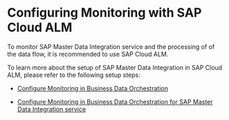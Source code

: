 <!-- loio3acfe15da6c1436290ed3601e398b0bc -->

# Configuring Monitoring with SAP Cloud ALM

To monitor SAP Master Data Integration service and the processing of of the data flow, it is recommended to use SAP Cloud ALM.

To learn more about the setup of SAP Master Data Integration in SAP Cloud ALM, please refer to the following setup steps:

-   [Configure Monitoring in Business Data Orchestration](https://help.sap.com/docs/SAP_MASTER_DATA_INTEGRATION/8ce78b673ef04cc1bcfeb01c93ef7885/b672fe22bc2a48228b668dbfbc731da0.html?locale=en-US&q=alm) 

-   [Configure Monitoring in Business Data Orchestration for SAP Master Data Integration service](https://help.sap.com/docs/SAP_MASTER_DATA_INTEGRATION/8ce78b673ef04cc1bcfeb01c93ef7885/8cb7b6ae68bd4f33bb0beb6736d268cd.html?locale=en-US&q=alm) 


